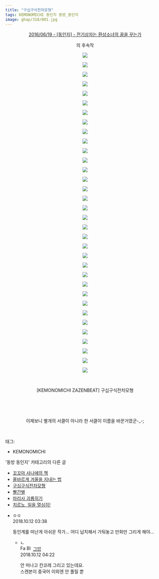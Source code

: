 ```yaml
---
title: "구십구식전차모형"
tags: KEMONOMICHI 동인지 동방_동인지
image: ghap/318/001.jpg
---
```

<div class="article">
<p style="text-align: center; clear: none; float: none;"><a href="http://ghaptouhou.tistory.com/256" target="_blank">2016/06/19 - [동인지] - 전기상자는 환상소녀의 꿈을 꾸는가</a></p>
<p style="text-align: center; clear: none; float: none;">의 후속작<br/></p>
<p style="text-align: center; clear: none; float: none;"><img src="{{ site.nasurl }}/ghap/318/001.jpg"/></p>
<p style="text-align: center; clear: none; float: none;"><img src="{{ site.nasurl }}/ghap/318/002.jpg"/></p>
<p style="text-align: center; clear: none; float: none;"><img src="{{ site.nasurl }}/ghap/318/003.jpg"/></p>
<p style="text-align: center; clear: none; float: none;"><img src="{{ site.nasurl }}/ghap/318/004.jpg"/></p>
<p style="text-align: center; clear: none; float: none;"><img src="{{ site.nasurl }}/ghap/318/005.jpg"/></p>
<p style="text-align: center; clear: none; float: none;"><img src="{{ site.nasurl }}/ghap/318/006.jpg"/></p>
<p style="text-align: center; clear: none; float: none;"><img src="{{ site.nasurl }}/ghap/318/007.jpg"/></p>
<p style="text-align: center; clear: none; float: none;"><img src="{{ site.nasurl }}/ghap/318/008.jpg"/></p>
<p style="text-align: center; clear: none; float: none;"><img src="{{ site.nasurl }}/ghap/318/009.jpg"/></p>
<p style="text-align: center; clear: none; float: none;"><img src="{{ site.nasurl }}/ghap/318/010.jpg"/></p>
<p style="text-align: center; clear: none; float: none;"><img src="{{ site.nasurl }}/ghap/318/011.jpg"/></p>
<p style="text-align: center; clear: none; float: none;"><img src="{{ site.nasurl }}/ghap/318/012.jpg"/></p>
<p style="text-align: center; clear: none; float: none;"><img src="{{ site.nasurl }}/ghap/318/013.jpg"/></p>
<p style="text-align: center; clear: none; float: none;"><img src="{{ site.nasurl }}/ghap/318/014.jpg"/></p>
<p style="text-align: center; clear: none; float: none;"><img src="{{ site.nasurl }}/ghap/318/015.jpg"/></p>
<p style="text-align: center; clear: none; float: none;"><img src="{{ site.nasurl }}/ghap/318/016.jpg"/></p>
<p style="text-align: center; clear: none; float: none;"><img src="{{ site.nasurl }}/ghap/318/017.jpg"/></p>
<p style="text-align: center; clear: none; float: none;"><img src="{{ site.nasurl }}/ghap/318/018.jpg"/></p>
<p style="text-align: center; clear: none; float: none;"><img src="{{ site.nasurl }}/ghap/318/019.jpg"/></p>
<p style="text-align: center; clear: none; float: none;"><img src="{{ site.nasurl }}/ghap/318/020.jpg"/></p>
<p style="text-align: center; clear: none; float: none;"><img src="{{ site.nasurl }}/ghap/318/021.jpg"/></p>
<p style="text-align: center; clear: none; float: none;"><img src="{{ site.nasurl }}/ghap/318/022.jpg"/></p>
<p style="text-align: center; clear: none; float: none;"><img src="{{ site.nasurl }}/ghap/318/023.jpg"/></p>
<p style="text-align: center; clear: none; float: none;"><img src="{{ site.nasurl }}/ghap/318/024.jpg"/></p>
<p style="text-align: center; clear: none; float: none;"><img src="{{ site.nasurl }}/ghap/318/025.jpg"/></p>
<p style="text-align: center; clear: none; float: none;"><img src="{{ site.nasurl }}/ghap/318/026.jpg"/></p>
<p style="text-align: center; clear: none; float: none;"><img src="{{ site.nasurl }}/ghap/318/027.jpg"/></p>
<p style="text-align: center; clear: none; float: none;"><img src="{{ site.nasurl }}/ghap/318/028.jpg"/></p>
<p style="text-align: center; clear: none; float: none;"><img src="{{ site.nasurl }}/ghap/318/029.jpg"/></p>
<p style="text-align: center; clear: none; float: none;"><img src="{{ site.nasurl }}/ghap/318/030.jpg"/></p>
<p style="text-align: center; clear: none; float: none;"><img src="{{ site.nasurl }}/ghap/318/031.jpg"/></p>
<p style="text-align: center; clear: none; float: none;"><img src="{{ site.nasurl }}/ghap/318/032.jpg"/></p>
<p style="text-align: center; clear: none; float: none;"><img src="{{ site.nasurl }}/ghap/318/033.jpg"/></p>
<p style="text-align: center; clear: none; float: none;"><img src="{{ site.nasurl }}/ghap/318/034.jpg"/></p>
<p style="text-align: center; clear: none; float: none;"><br/></p>
<p style="text-align: center; clear: none; float: none;">[KEMONOMICHI ZAZENBEAT] 구십구식전차모형</p>
<p style="text-align: center; clear: none; float: none;"><br/></p>
<p style="text-align: center; clear: none; float: none;"><br/></p>
<p style="text-align: center; clear: none; float: none;">이제보니 별개의 서클이 아니라 한 서클이 이름을 바꾼거였군-_-;</p>
<p><br/></p>
</div><div class="tagTrail">
<p>태그: </p>
<ul>
<li>KEMONOMICHI</li>
</ul>
</div><div class="another">
<p>'동방 동인지' 카테고리의 다른 글</p>
<ul>
<li><a href="/2016-06-20-ghap_322">꼬꼬마 사나에의 책</a></li>
<li><a href="/2016-06-20-ghap_321">올바르게 겨울을 지내는 법</a></li>
<li><a href="/2016-06-20-ghap_318">구십구식전차모형</a></li>
<li><a href="/2016-06-20-ghap_317">빨간별</a></li>
<li><a href="/2016-06-20-ghap_316">마리사 괴롭히기</a></li>
<li><a href="/2016-06-20-ghap_315">치르노, 일을 열심히!</a></li>
</ul>
</div><div class="cb_module cb_fluid">
<div class="cb_wrt cb_profile">
<div class="comment">
<ul>
<li class="cb_thumb_off" id="comment15352701">
<div class="cb_comment_area">
<div class="cb_info_area">
<div class="cb_section">
<span class="cb_nick_name">ㅇㅇ</span>
</div>
<div class="cb_section">
<span class="cb_date">2018.10.12 03:38 </span>
</div>
</div>
<div class="cb_dsc_comment">
<p class="cb_dsc">
											동인계를 떠난게 아쉬운 작가... 어디 납치해서 가둬놓고 만화만 그리게 해야...
										</p>
</div>
<ul>
<li class="cb_thumb_off" id="comment15352713">
<span class="cb_bu_subnode">ㄴ</span>
<div class="cb_comment_area">
<div class="cb_info_area">
<div class="cb_section">
<span class="cb_nick_name"><img alt="Favicon of https://ghaptouhou.tistory.com" height="16" onerror="this.onerror=null;this.parentNode.removeChild(this)" src="https://ghaptouhou.tistory.com/favicon.ico" width="16"/> <img alt="BlogIcon" height="16" onerror="this.parentNode.removeChild(this)" src="https://ghaptouhou.tistory.com/index.gif" width="16"/> <a href="https://ghaptouhou.tistory.com" onclick="return openLinkInNewWindow(this)"> 그압</a><span class="tistoryProfileLayerTrigger" onclick='TistoryProfile.show(event, this, {"title":"\uc800\uae30 \uc774\uac70 \ub098\uc911\uc5d0 \uc218\uc815 \uac00\ub2a5\ud558\ub098\uc694","url":"https:\/\/ghap.tistory.com","nickname":"\uadf8\uc555","items":[]}); return false;'></span></span>
</div>
<div class="cb_section">
<span class="cb_date">2018.10.12 04:22 </span>
</div>
</div>
<div class="cb_dsc_comment">
<p class="cb_dsc">
																안 떠나고 칸코레 그리고 있는데요.<br/>
스캔본이 중국어 이외엔 안 풀릴 뿐
															</p>
</div>
</div>
</li>
</ul>
</div></li>
</ul>
</div>
</div><!-- commentList close -->
</div>